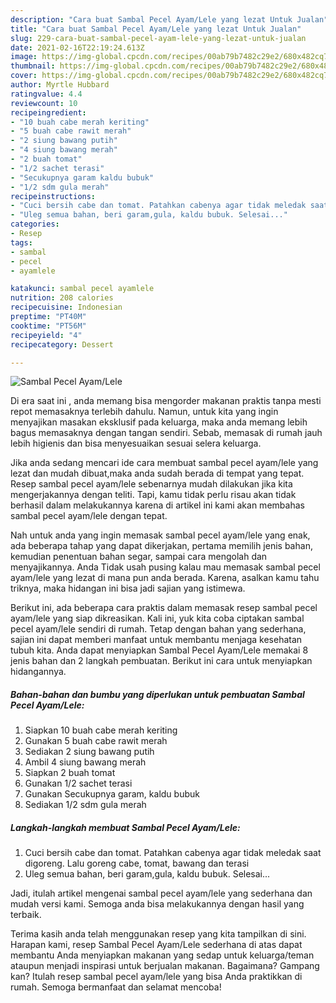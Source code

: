 ```yaml
---
description: "Cara buat Sambal Pecel Ayam/Lele yang lezat Untuk Jualan"
title: "Cara buat Sambal Pecel Ayam/Lele yang lezat Untuk Jualan"
slug: 229-cara-buat-sambal-pecel-ayam-lele-yang-lezat-untuk-jualan
date: 2021-02-16T22:19:24.613Z
image: https://img-global.cpcdn.com/recipes/00ab79b7482c29e2/680x482cq70/sambal-pecel-ayamlele-foto-resep-utama.jpg
thumbnail: https://img-global.cpcdn.com/recipes/00ab79b7482c29e2/680x482cq70/sambal-pecel-ayamlele-foto-resep-utama.jpg
cover: https://img-global.cpcdn.com/recipes/00ab79b7482c29e2/680x482cq70/sambal-pecel-ayamlele-foto-resep-utama.jpg
author: Myrtle Hubbard
ratingvalue: 4.4
reviewcount: 10
recipeingredient:
- "10 buah cabe merah keriting"
- "5 buah cabe rawit merah"
- "2 siung bawang putih"
- "4 siung bawang merah"
- "2 buah tomat"
- "1/2 sachet terasi"
- "Secukupnya garam kaldu bubuk"
- "1/2 sdm gula merah"
recipeinstructions:
- "Cuci bersih cabe dan tomat. Patahkan cabenya agar tidak meledak saat digoreng. Lalu goreng cabe, tomat, bawang dan terasi"
- "Uleg semua bahan, beri garam,gula, kaldu bubuk. Selesai..."
categories:
- Resep
tags:
- sambal
- pecel
- ayamlele

katakunci: sambal pecel ayamlele 
nutrition: 208 calories
recipecuisine: Indonesian
preptime: "PT40M"
cooktime: "PT56M"
recipeyield: "4"
recipecategory: Dessert

---
```



![Sambal Pecel Ayam/Lele](https://img-global.cpcdn.com/recipes/00ab79b7482c29e2/680x482cq70/sambal-pecel-ayamlele-foto-resep-utama.jpg)

Di era  saat ini , anda memang bisa mengorder makanan praktis tanpa mesti repot memasaknya terlebih dahulu. Namun, untuk kita yang ingin menyajikan masakan eksklusif pada keluarga, maka anda memang lebih bagus memasaknya dengan tangan sendiri. Sebab, memasak di rumah jauh lebih higienis dan bisa menyesuaikan sesuai selera keluarga.

Jika anda sedang mencari ide cara membuat sambal pecel ayam/lele yang lezat dan mudah dibuat,maka anda sudah berada di tempat yang tepat. Resep sambal pecel ayam/lele  sebenarnya mudah dilakukan jika kita mengerjakannya dengan teliti. Tapi, kamu tidak perlu risau akan tidak berhasil dalam melakukannya 
karena di artikel ini kami akan membahas sambal pecel ayam/lele dengan tepat.  



Nah untuk anda yang ingin memasak sambal pecel ayam/lele yang enak, ada beberapa tahap yang dapat dikerjakan, pertama memilih jenis bahan, kemudian penentuan bahan segar, sampai cara mengolah dan menyajikannya. Anda Tidak usah pusing kalau mau memasak sambal pecel ayam/lele yang lezat di mana pun anda berada. Karena, asalkan kamu  tahu triknya, maka hidangan ini bisa jadi sajian yang istimewa.

Berikut ini, ada beberapa cara praktis  dalam memasak resep sambal pecel ayam/lele yang siap dikreasikan. Kali ini, yuk kita coba ciptakan sambal pecel ayam/lele sendiri di rumah. Tetap dengan bahan yang sederhana, sajian ini dapat memberi manfaat untuk membantu menjaga kesehatan tubuh kita. Anda dapat menyiapkan Sambal Pecel Ayam/Lele memakai 8 jenis bahan dan 2 langkah pembuatan. Berikut ini cara untuk menyiapkan hidangannya.

<!--inarticleads1-->

##### Bahan-bahan dan bumbu yang diperlukan untuk pembuatan Sambal Pecel Ayam/Lele:

1. Siapkan 10 buah cabe merah keriting
1. Gunakan 5 buah cabe rawit merah
1. Sediakan 2 siung bawang putih
1. Ambil 4 siung bawang merah
1. Siapkan 2 buah tomat
1. Gunakan 1/2 sachet terasi
1. Gunakan Secukupnya garam, kaldu bubuk
1. Sediakan 1/2 sdm gula merah




<!--inarticleads2-->

##### Langkah-langkah membuat Sambal Pecel Ayam/Lele:

1. Cuci bersih cabe dan tomat. Patahkan cabenya agar tidak meledak saat digoreng. Lalu goreng cabe, tomat, bawang dan terasi
1. Uleg semua bahan, beri garam,gula, kaldu bubuk. Selesai...




Jadi, itulah artikel mengenai  sambal pecel ayam/lele  yang sederhana dan mudah versi kami. Semoga anda bisa melakukannya dengan hasil yang terbaik. 

Terima kasih anda telah menggunakan resep yang kita tampilkan di sini. Harapan kami, resep  Sambal Pecel Ayam/Lele sederhana di atas dapat membantu Anda menyiapkan makanan yang sedap untuk keluarga/teman ataupun menjadi inspirasi untuk berjualan makanan. Bagaimana? Gampang kan? Itulah resep sambal pecel ayam/lele yang bisa Anda praktikkan di rumah. Semoga bermanfaat dan selamat mencoba!

